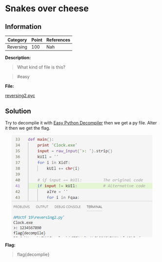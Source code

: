 # Snakes over cheese

## Information

**Category** | **Point** | **References**
--- | --- | ---
Reversing | 100 | Nah

**Description:**

>What kind of file is this?

>#easy

**File:**

[reversing2.pyc](./reversing2.pyc)

## Solution

Try to decomplie it with [Easy Python Decompiler](https://sourceforge.net/projects/easypythondecompiler/) then we get a py file. Alter it then we get the flag.

<p align="center">
    <img src = "./images/flag.png">
</p>

**Flag:**
>flag{decomplie}

